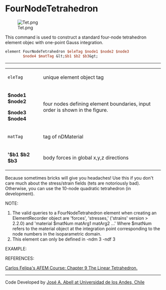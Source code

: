 # FourNodeTetrahedron

<figure>
<img src="/OpenSeesRT/contrib/static/Tet.png" title="Tet.png" alt="Tet.png" />
<figcaption aria-hidden="true">Tet.png</figcaption>
</figure>
<p>This command is used to construct a standard four-node tetrahedron
element objec with one-point Gauss integration.</p>

```tcl
element FourNodeTetrahedron $eleTag $node1 $node2 $node3
        $node4 $matTag &lt;$b1 $b2 $b3&gt;
```
<hr />
<table>
<tbody>
<tr class="odd">
<td><code class="parameter-table-variable">eleTag</code></td>
<td><p>unique element object tag</p></td>
</tr>
<tr class="even">
<td><p><strong>$node1 $node2</strong></p>
<p><strong>$node3 $node4</strong></p></td>
<td><p>four nodes defining element boundaries, input order is shown in
the figure.</p></td>
</tr>
<tr class="odd">
<td><code class="parameter-table-variable">matTag</code></td>
<td><p>tag of nDMaterial</p></td>
</tr>
<tr class="even">
<td><p><strong>'$b1 $b2 $b3</strong></p></td>
<td><p>body forces in global x,y,z directions</p></td>
</tr>
</tbody>
</table>
<p>Because sometimes bricks will give you headaches! Use this if you
don't care much about the stress/strain fields (tets are notoriously
bad). Otherwise, you can use the 10-node quadratic tetrahedron (in
development).</p>
<p>NOTE:</p>
<ol>
<li>The valid queries to a FourNodeTetrahedron element when creating an
ElementRecorder object are 'forces', 'stresses,' ('strains' version &gt;
2.2.0) and 'material $matNum matArg1 matArg2 ...' Where $matNum refers
to the material object at the integration point corresponding to the
node numbers in the isoparametric domain.</li>
<li>This element can only be defined in -ndm 3 -ndf 3</li>
</ol>
<p>EXAMPLE:</p>
<p>REFERENCES:</p>
<p><a
href="https://www.colorado.edu/engineering/CAS/courses.d/AFEM.d/AFEM.Ch09.d/AFEM.Ch09.pdf">Carlos
Felipa's AFEM Course: Chapter 9 The Linear Tetrahedron.</a></p>
<hr />
<p>Code Developed by <a href="http://www.joseabell.com">José A. Abell at
Universidad de los Andes, Chile</a></span></p>
